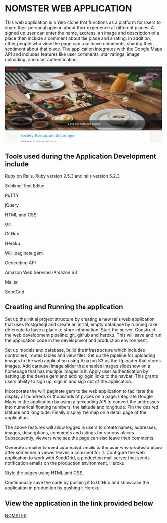 # NOMSTER WEB APPLICATION

This web application is a Yelp clone that functions as a platform for users to share their personal opinion about their experience at different places. A signed up user can enter the name, address, an image and description of a place then include a comment about the place and a rating. In addition, other people who view the page can also leave comments, sharing their sentiment about that place. The application integrates with the Google Maps API and includes features like user comments, star ratings, image uploading, and user authentication.

![Nomster main page](/app/assets/images/nomstermainpagescreenshot.png)


## Tools used during the Application Development include

Ruby on Rails. Ruby version 2.5.3 and rails version 5.2.3

Sublime Text Editor

PuTTY

jQuery

HTML and CSS

Git 

GitHub

Heroku

Will_paginate gem 

Geocoding API

Amazon Web Services-Amazon S3

Mailer

SendGrid

## Creating and Running the application

Set up the initial project structure by creating a new rails web application that uses Postgresql and create an initial, empty database by running rake db:create to have a place to store information. Start the server. Construct the web development pipeline: git, github and heroku. This will save and run the application code in the development and production environment. 

Set up models and database, build the infrastructure which includes controllers, routes tables and view files. Set up the pipeline for uploading images to the web application using Amazon S3 as the Uploader that stores images. Add carousel image slider that enables images slideshow on a homepage that has multiple images in it. Apply user authentication by setting up the devise gem and adding login links to the navbar. This grants users ability to sign up, sign in and sign out of the application. 

Incorporate the will_paginate gem to the web application to facilitate the display of hundreds or thousands of places on a page. Integrate Google Maps in the application by using a geocoding API to convert the addresses into numerical floating numbers, the latitude and longitude. Pin the desired latitude and longitude. Finally display the map on a detail page of the application. 

The above features will allow logged in users to create names, addresses, images, descriptions, comments and ratings for various places. Subsequently, viewers who see the page can also leave their comments.

Generate a mailer to send automated emails to the user who created a place after someone/ a viewer leaves a comment for it. Configure the web application to work with SendGrid, a production mail server that sends notification emails on the production environment, Heroku.  

Style the pages using HTML and CSS.

Continuously save the code by pushing it to GitHub and showcase the application in production by pushing it Heroku.


## View the application in the link provided below

[NOMSTER](https://nomster-dessy-owiti.herokuapp.com/)


